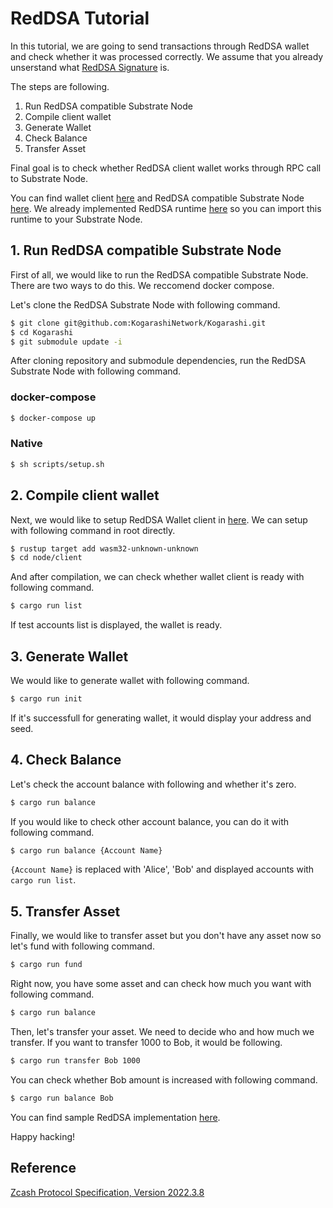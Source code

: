 # RedDSA Tutorial

In this tutorial, we are going to send transactions through RedDSA wallet and check whether it was processed correctly. We assume that you already unserstand what [RedDSA Signature](../technical/reddsa_signature.md) is.

The steps are following.

1. Run RedDSA compatible Substrate Node
2. Compile client wallet
3. Generate Wallet
4. Check Balance
5. Transfer Asset

Final goal is to check whether RedDSA client wallet works through RPC call to Substrate Node.

You can find wallet client [here](https://github.com/KogarashiNetwork/Kogarashi/tree/master/node/client) and RedDSA compatible Substrate Node [here](https://github.com/KogarashiNetwork/zksubstrate).
We already implemented RedDSA runtime [here](https://github.com/KogarashiNetwork/Kogarashi/tree/master/zkruntime) so you can import this runtime to your Substrate Node.

## 1. Run RedDSA compatible Substrate Node

First of all, we would like to run the RedDSA compatible Substrate Node. There are two ways to do this. We reccomend docker compose.

Let's clone the RedDSA Substrate Node with following command.

```sh
$ git clone git@github.com:KogarashiNetwork/Kogarashi.git
$ cd Kogarashi
$ git submodule update -i
```

After cloning repository and submodule dependencies, run the RedDSA Substrate Node with following command.

### docker-compose

```sh
$ docker-compose up
```

### Native

```sh
$ sh scripts/setup.sh
```

## 2. Compile client wallet

Next, we would like to setup RedDSA Wallet client in [here](https://github.com/KogarashiNetwork/Kogarashi/tree/master/node/client). We can setup with following command in root directly.

```sh
$ rustup target add wasm32-unknown-unknown
$ cd node/client
```

And after compilation, we can check whether wallet client is ready with following command.

```sh
$ cargo run list
```

If test accounts list is displayed, the wallet is ready.

## 3. Generate Wallet

We would like to generate wallet with following command.

```sh
$ cargo run init
```

If it's successfull for generating wallet, it would display your address and seed.

## 4. Check Balance

Let's check the account balance with following and whether it's zero.

```sh
$ cargo run balance
```

If you would like to check other account balance, you can do it with following command.

```sh
$ cargo run balance {Account Name}
```

`{Account Name}` is replaced with 'Alice', 'Bob' and displayed accounts with `cargo run list`.

## 5. Transfer Asset

Finally, we would like to transfer asset but you don't have any asset now so let's fund with following command.

```sh
$ cargo run fund
```

Right now, you have some asset and can check how much you want with following command.

```sh
$ cargo run balance
```

Then, let's transfer your asset. We need to decide who and how much we transfer. If you want to transfer 1000 to Bob, it would be following.

```sh
$ cargo run transfer Bob 1000
```

You can check whether Bob amount is increased with following command.

```sh
$ cargo run balance Bob
```

You can find sample RedDSA implementation [here](https://github.com/KogarashiNetwork/Kogarashi/blob/master/node/client/src/rpc/extrinsic.rs).

Happy hacking!

## Reference

[Zcash Protocol Specification, Version 2022.3.8](https://zips.z.cash/protocol/protocol.pdf#page=90)
